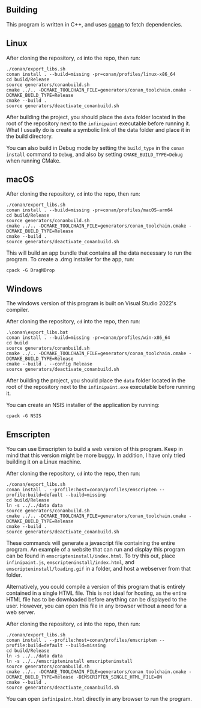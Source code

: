 ## Building
This program is written in C++, and uses [conan](https://conan.io) to fetch dependencies.
## Linux
After cloning the repository, `cd` into the repo, then run:
```
./conan/export_libs.sh
conan install . --build=missing -pr=conan/profiles/linux-x86_64
cd build/Release
source generators/conanbuild.sh
cmake ../.. -DCMAKE_TOOLCHAIN_FILE=generators/conan_toolchain.cmake -DCMAKE_BUILD_TYPE=Release
cmake --build .
source generators/deactivate_conanbuild.sh
```
After building the project, you should place the `data` folder located in the root of the repository next to the `infinipaint` executable before running it. What I usually do is create a symbolic link of the data folder and place it in the build directory.

You can also build in Debug mode by setting the `build_type` in the `conan install` command to `Debug`, and also by setting `CMAKE_BUILD_TYPE=Debug` when running CMake.
## macOS
After cloning the repository, `cd` into the repo, then run:
```
./conan/export_libs.sh
conan install . --build=missing -pr=conan/profiles/macOS-arm64
cd build/Release
source generators/conanbuild.sh
cmake ../.. -DCMAKE_TOOLCHAIN_FILE=generators/conan_toolchain.cmake -DCMAKE_BUILD_TYPE=Release
cmake --build .
source generators/deactivate_conanbuild.sh
```
This will build an app bundle that contains all the data necessary to run the program. To create a .dmg installer for the app, run:
```
cpack -G DragNDrop
```
## Windows
The windows version of this program is built on Visual Studio 2022's compiler.

After cloning the repository, `cd` into the repo, then run:
```
.\conan\export_libs.bat
conan install . --build=missing -pr=conan/profiles/win-x86_64
cd build
source generators/conanbuild.sh
cmake ../.. -DCMAKE_TOOLCHAIN_FILE=generators/conan_toolchain.cmake -DCMAKE_BUILD_TYPE=Release
cmake --build . --config Release
source generators/deactivate_conanbuild.sh
```
After building the project, you should place the `data` folder located in the root of the repository next to the `infinipaint.exe` executable before running it.

You can create an NSIS installer of the application by running:
```
cpack -G NSIS
```
## Emscripten
You can use Emscripten to build a web version of this program. Keep in mind that this version might be more buggy. In addition, I have only tried building it on a Linux machine.

After cloning the repository, `cd` into the repo, then run:
```
./conan/export_libs.sh
conan install . --profile:host=conan/profiles/emscripten --profile:build=default --build=missing
cd build/Release
ln -s ../../data data
source generators/conanbuild.sh
cmake ../.. -DCMAKE_TOOLCHAIN_FILE=generators/conan_toolchain.cmake -DCMAKE_BUILD_TYPE=Release
cmake --build .
source generators/deactivate_conanbuild.sh
```
These commands will generate a javascript file containing the entire program. An example of a website that can run and display this program can be found in `emscripteninstall/index.html`. To try this out, place `infinipaint.js`, `emscripteninstall/index.html`, and `emscripteninstall/loading.gif` in a folder, and host a webserver from that folder.

Alternatively, you could compile a version of this program that is entirely contained in a single HTML file. This is not ideal for hosting, as the entire HTML file has to be downloaded before anything can be displayed to the user. However, you can open this file in any browser without a need for a web server.

After cloning the repository, `cd` into the repo, then run:
```
./conan/export_libs.sh
conan install . --profile:host=conan/profiles/emscripten --profile:build=default --build=missing
cd build/Release
ln -s ../../data data
ln -s ../../emscripteninstall emscripteninstall
source generators/conanbuild.sh
cmake ../.. -DCMAKE_TOOLCHAIN_FILE=generators/conan_toolchain.cmake -DCMAKE_BUILD_TYPE=Release -DEMSCRIPTEN_SINGLE_HTML_FILE=ON
cmake --build .
source generators/deactivate_conanbuild.sh
```
You can open `infinipaint.html` directly in any browser to run the program.
